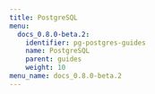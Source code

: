 ```yaml
---
title: PostgreSQL
menu:
  docs_0.8.0-beta.2:
    identifier: pg-postgres-guides
    name: PostgreSQL
    parent: guides
    weight: 10
menu_name: docs_0.8.0-beta.2
---
```


